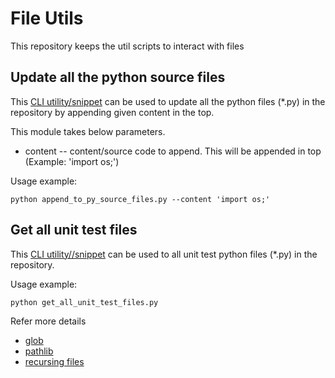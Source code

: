 # File Utils

This repository keeps the util scripts to interact with files

## Update all the python source files
This [CLI utility/snippet](https://github.com/kumvijaya/file-utils/blob/main/append_to_py_source_files.py) can be used to update all the python files (*.py) in the repository by appending given content in the top.

This module takes below parameters.
- content -- content/source code to append. This will be appended in top (Example: 'import os;')

Usage example:
```
python append_to_py_source_files.py --content 'import os;'
```

## Get all unit test files
This [CLI utility//snippet](https://github.com/kumvijaya/file-utils/blob/main/get_all_unit_test_files.py) can be used to all unit test python files (*.py) in the repository.

Usage example:
```
python get_all_unit_test_files.py
```

Refer more details 
- [glob](https://docs.python.org/3/library/glob.html)
- [pathlib](https://docs.python.org/3/library/pathlib.html)
- [recursing files](https://www.geeksforgeeks.org/how-to-use-glob-function-to-find-files-recursively-in-python/)